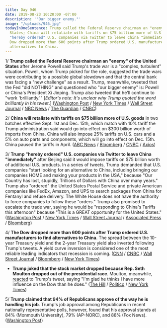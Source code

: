 ```yaml
---
title: Day 946
date: 2019-08-23 10:20:00 -07:00
description: '"Our bigger enemy."'
image: "/uploads/946.jpg"
todayInOneSentence: Trump called the Federal Reserve chairman an "enemy" of the United
  States; China will retaliate with tariffs on $75 billion more of U.S. goods; Trump
  "hereby ordered" U.S. companies via Twitter to leave China "immediately"; and the
  Dow dropped more than 600 points after Trump ordered U.S. manufacturers to find
  alternatives to China.
---
```


1/ **Trump called the Federal Reserve chairman an "enemy" of the United States** after Jerome Powell said Trump's trade war is a "complex, turbulent" situation. Powell, whom Trump picked for the role, suggested the trade wars were contributing to a possible global slowdown and that the central bank was facing a "new challenge" as a result. Trump, meanwhile, tweeted that the Fed "did NOTHING" and questioned who "our bigger enemy" is: Powell or China's President Xi Jinping. Trump also tweeted that he'll continue to "work 'brilliantly.'" \[*Editor's note: It's unclear why Trump quoted the word brilliantly in his tweet*.\] ([Washington Post](https://www.washingtonpost.com/business/2019/08/23/fed-chair-powell-vows-sustain-expansion-he-doesnt-commit-deep-interest-rate-cuts-trump-wants/) / [New York Times](https://www.nytimes.com/2019/08/23/business/powell-fed-interest-rates-trump.html) / [Wall Street Journal](https://www.wsj.com/articles/powell-says-fed-prepared-to-provide-stimulus-if-a-slowdown-hits-u-s-economy-11566568965) / [NBC News](https://www.nbcnews.com/politics/donald-trump/trump-slams-fed-chief-who-our-biggest-enemy-jay-powell-n1045786) / [The Guardian](https://www.theguardian.com/business/2019/aug/23/fed-chair-jerome-powell-trump-trade-policies-new-challenge) / [CNBC](https://www.cnbc.com/2019/08/23/trump-tweets-who-is-our-bigger-enemy-fed-chairman-powell-or-chinese-president-xi.html))

2/ **China will retaliate with tariffs on $75 billion more of U.S. goods** in two batches effective Sept. 1st and Dec. 15th, which match with 10% tariff the Trump administration said would go into effect on $300 billion worth of imports from China. China will also impose 25% tariffs on U.S. cars and a 5% on auto parts and components, which will go into effect on Dec. 15th. China paused the tariffs in April. ([ABC News](https://abcnews.go.com/Politics/china-announces-tariffs-75-billion-us-goods-trump/story?id=65147062) / [Bloomberg](https://www.bloomberg.com/news/articles/2019-08-23/china-to-soon-unveil-tariffs-on-u-s-says-global-times-hu) / [CNBC](https://www.cnbc.com/2019/08/23/china-to-retaliate-with-new-tariffs-on-another-75-billion-worth-of-us-goods.html) / [Axios](https://www.axios.com/us-china-trade-war-retaliatory-tariffs-75-billion-cf123005-4e57-4b44-b616-0ce789c792cb.html))

3/ **Trump "hereby ordered" U.S. companies via Twitter to leave China "immediately"** after Beijing said it would impose tariffs on $75 billion worth of additional U.S. products. In a series of tweets, Trump demanded that U.S. companies "start looking for an alternative to China, including bringing our companies HOME and making your products in the USA," because "Our Country has lost, stupidly, Trillions of Dollars with China over many years." Trump also "ordered" the United States Postal Service and private American companies like FedEx, Amazon, and UPS to search packages from China for Fentanyl and refuse delivery. The White House does not have the authority to force companies to follow these "orders." Trump also promised to escalate the trade war, saying he would be "responding to China's Tariffs this afternoon" because "This is a GREAT opportunity for the United States." ([Washington Post](https://www.washingtonpost.com/business/2019/08/23/china-hits-us-with-tariffs-billion-worth-goods-reinstates-auto-levies-state-media-report/) / [New York Times](https://www.nytimes.com/2019/08/23/business/china-tariffs-trump.html) / [Wall Street Journal](https://www.wsj.com/articles/china-to-impose-tariffs-on-more-u-s-products-11566562931) / [Associated Press](https://apnews.com/84c8781157484f8ebb4c3f462f38e30d) / [Bloomberg](https://www.bloomberg.com/news/articles/2019-08-23/trump-asks-who-s-bigger-u-s-enemy-fed-s-powell-or-china-s-xi))

4/ **The Dow dropped more than 600 points after Trump ordered U.S. manufacturers to find alternatives to China**. The spread between the 10-year Treasury yield and the 2-year Treasury yield also inverted following Trump's tweets. A yield curve inversion is considered one of the most reliable leading indicators that recession is coming. ([CNN](https://www.cnn.com/2019/08/23/investing/dow-stock-market-today/index.html) / [CNBC](https://www.cnbc.com/2019/08/23/us-stocks-wall-street-monitors-speech-from-fed-chair-jerome-powell.html) / [Wall Street Journal](https://www.wsj.com/articles/global-stocks-rise-with-all-eyes-on-the-fed-11566547507) / [Bloomberg](https://www.bloomberg.com/news/articles/2019-08-22/asia-stocks-set-for-muted-start-as-powell-awaits-markets-wrap) / [New York Times](https://www.nytimes.com/2019/08/23/business/stocks-market-tariffs.html))

* **Trump joked that the stock market dropped because Rep. Seth Moulton dropped out of the presidential race**. Moulton, meanwhile, [reacted](https://twitter.com/daveweigel/status/1164976513705340928) to Trump's tweet, saying "I'm glad he thinks I have more influence on the Dow than he does." ([The Hill](https://thehill.com/homenews/administration/458591-trump-quips-that-stock-market-drop-following-his-tweets-is-because) / [Politico](https://www.politico.com/story/2019/08/23/seth-moulton-to-drop-out-of-2020-race-1472875) / [New York Times](https://www.nytimes.com/2019/08/23/us/politics/seth-moulton-2020-drop-out.html))

5/ **Trump claimed that 94% of Republicans approve of the way he is handling his job**. Trump's job approval among Republicans in recent nationally representative polls, however, found that his approval stands at 84% (Monmouth University), 79% (AP-NORC), and 88% (Fox News). ([Washington Post](https://www.washingtonpost.com/politics/trump-claims-higher-job-approval-among-republicans-than-recent-polls-have-found/2019/08/23/0e6c68c8-c599-11e9-9986-1fb3e4397be4_story.html))